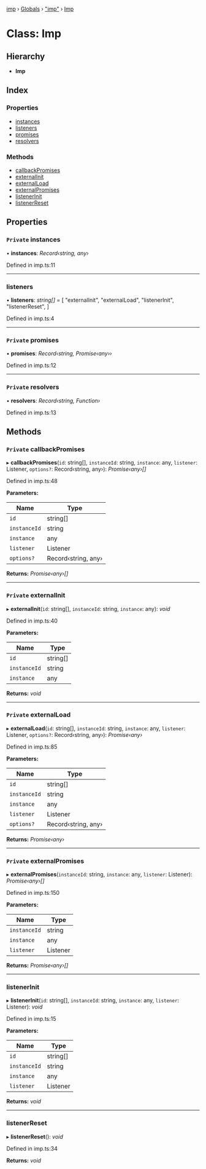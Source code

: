 [imp](../README.md) › [Globals](../globals.md) › ["imp"](../modules/_imp_.md) › [Imp](_imp_.imp.md)

# Class: Imp


## Hierarchy

* **Imp**

## Index

### Properties

* [instances](_imp_.imp.md#private-instances)
* [listeners](_imp_.imp.md#listeners)
* [promises](_imp_.imp.md#private-promises)
* [resolvers](_imp_.imp.md#private-resolvers)

### Methods

* [callbackPromises](_imp_.imp.md#private-callbackpromises)
* [externalInit](_imp_.imp.md#private-externalinit)
* [externalLoad](_imp_.imp.md#private-externalload)
* [externalPromises](_imp_.imp.md#private-externalpromises)
* [listenerInit](_imp_.imp.md#listenerinit)
* [listenerReset](_imp_.imp.md#listenerreset)

## Properties

### `Private` instances

• **instances**: *Record‹string, any›*

Defined in imp.ts:11

___

###  listeners

• **listeners**: *string[]* =  [
    "externalInit",
    "externalLoad",
    "listenerInit",
    "listenerReset",
  ]

Defined in imp.ts:4

___

### `Private` promises

• **promises**: *Record‹string, Promise‹any››*

Defined in imp.ts:12

___

### `Private` resolvers

• **resolvers**: *Record‹string, Function›*

Defined in imp.ts:13

## Methods

### `Private` callbackPromises

▸ **callbackPromises**(`id`: string[], `instanceId`: string, `instance`: any, `listener`: Listener, `options?`: Record‹string, any›): *Promise‹any›[]*

Defined in imp.ts:48

**Parameters:**

Name | Type |
------ | ------ |
`id` | string[] |
`instanceId` | string |
`instance` | any |
`listener` | Listener |
`options?` | Record‹string, any› |

**Returns:** *Promise‹any›[]*

___

### `Private` externalInit

▸ **externalInit**(`id`: string[], `instanceId`: string, `instance`: any): *void*

Defined in imp.ts:40

**Parameters:**

Name | Type |
------ | ------ |
`id` | string[] |
`instanceId` | string |
`instance` | any |

**Returns:** *void*

___

### `Private` externalLoad

▸ **externalLoad**(`id`: string[], `instanceId`: string, `instance`: any, `listener`: Listener, `options?`: Record‹string, any›): *Promise‹any›*

Defined in imp.ts:85

**Parameters:**

Name | Type |
------ | ------ |
`id` | string[] |
`instanceId` | string |
`instance` | any |
`listener` | Listener |
`options?` | Record‹string, any› |

**Returns:** *Promise‹any›*

___

### `Private` externalPromises

▸ **externalPromises**(`instanceId`: string, `instance`: any, `listener`: Listener): *Promise‹any›[]*

Defined in imp.ts:150

**Parameters:**

Name | Type |
------ | ------ |
`instanceId` | string |
`instance` | any |
`listener` | Listener |

**Returns:** *Promise‹any›[]*

___

###  listenerInit

▸ **listenerInit**(`id`: string[], `instanceId`: string, `instance`: any, `listener`: Listener): *void*

Defined in imp.ts:15

**Parameters:**

Name | Type |
------ | ------ |
`id` | string[] |
`instanceId` | string |
`instance` | any |
`listener` | Listener |

**Returns:** *void*

___

###  listenerReset

▸ **listenerReset**(): *void*

Defined in imp.ts:34

**Returns:** *void*